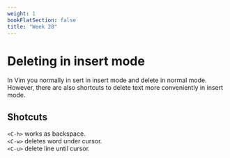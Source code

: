 ```yaml
---
weight: 1
bookFlatSection: false
title: "Week 28"
---
```


# Deleting in insert mode
In Vim you normally in sert in insert mode and delete in normal mode.
However, there are also shortcuts to delete text more conveniently in insert mode.

## Shotcuts
`<C-h>` works as backspace.  
`<C-w>` deletes word under cursor.  
`<C-u>` delete line until cursor.  
